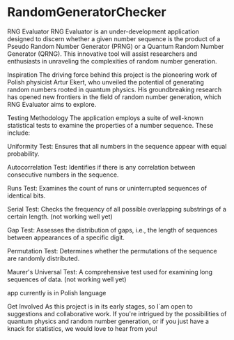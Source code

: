 # RandomGeneratorChecker
RNG Evaluator
RNG Evaluator is an under-development application designed to discern whether a given number sequence is the product of a Pseudo Random Number Generator (PRNG) or a Quantum Random Number Generator (QRNG). This innovative tool will assist researchers and enthusiasts in unraveling the complexities of random number generation.

Inspiration
The driving force behind this project is the pioneering work of Polish physicist Artur Ekert, who unveiled the potential of generating random numbers rooted in quantum physics. His groundbreaking research has opened new frontiers in the field of random number generation, which RNG Evaluator aims to explore.

Testing Methodology
The application employs a suite of well-known statistical tests to examine the properties of a number sequence. These include:

Uniformity Test: Ensures that all numbers in the sequence appear with equal probability.

Autocorrelation Test: Identifies if there is any correlation between consecutive numbers in the sequence.

Runs Test: Examines the count of runs or uninterrupted sequences of identical bits.

Serial Test: Checks the frequency of all possible overlapping substrings of a certain length. (not working well yet)

Gap Test: Assesses the distribution of gaps, i.e., the length of sequences between appearances of a specific digit.

Permutation Test: Determines whether the permutations of the sequence are randomly distributed.

Maurer's Universal Test: A comprehensive test used for examining long sequences of data. (not working well yet)

app currently is in Polish language

Get Involved
As this project is in its early stages, so I`am open to suggestions and collaborative work. If you're intrigued by the possibilities of quantum physics and random number generation, or if you just have a knack for statistics, we would love to hear from you!
